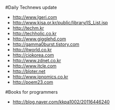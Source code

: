 #Daily Technews update
* http://www.lgeri.com
* http://www.kisa.or.kr/public/library/IS_List.jsp
* http://techm.kr
* http://techholic.co.kr
* http://www.gigglehd.com
*  http://gamma0burst.tistory.com
*  http://itworld.co.kr
*  http://ciokorea.com
*  http://www.zdnet.co.kr
*  http://www.itcle.com
*  http://bloter.net
*  http://www.ipnomics.co.kr
*  http://poem23.com

#Books for programmers
  * http://blog.naver.com/kkpa1002/20116446240

